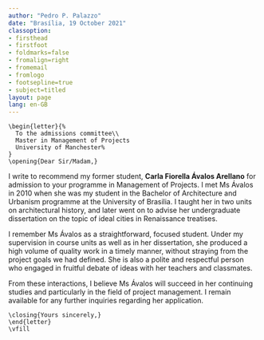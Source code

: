 ```yaml
---
author: "Pedro P. Palazzo"
date: "Brasília, 19 October 2021"
classoption:
- firsthead
- firstfoot
- foldmarks=false
- fromalign=right
- fromemail
- fromlogo
- footsepline=true
- subject=titled
layout: page
lang: en-GB
---
```


```{=latex}
\begin{letter}{%
  To the admissions committee\\
  Master in Management of Projects
  University of Manchester%
}
\opening{Dear Sir/Madam,}
```

I write to recommend my former student, **Carla Fiorella Ávalos
Arellano** for admission to your programme in Management of Projects. I
met Ms Ávalos in 2010 when she was my student in the Bachelor of
Architecture and Urbanism programme at the University of Brasilia. I
taught her in two units on architectural history, and later went on to
advise her undergraduate dissertation on the topic of ideal cities in
Renaissance treatises.

I remember Ms Ávalos as a straightforward, focused student. Under my
supervision in course units as well as in her dissertation, she produced
a high volume of quality work in a timely manner, without straying from
the project goals we had defined. She is also a polite and respectful
person who engaged in fruitful debate of ideas with her teachers and
classmates.

From these interactions, I believe Ms Ávalos will succeed in her
continuing studies and particularly in the field of project management.
I remain available for any further inquiries regarding her application.

```{=latex}
\closing{Yours sincerely,}
\end{letter}
\vfill
```
